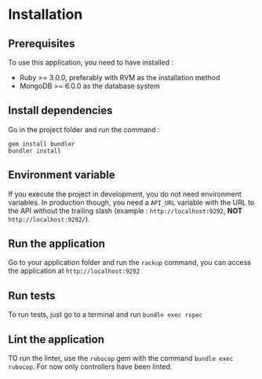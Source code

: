 # Installation

## Prerequisites

To use this application, you need to have installed :
* Ruby >= 3.0.0, preferably with RVM as the installation method
* MongoDB >= 6.0.0 as the database system

## Install dependencies

Go in the project folder and run the command :

```
gem install bundler
bundler install
```

## Environment variable

If you execute the project in development, you do not need environment variables. In production though, you need a `API_URL` variable with the URL to the API without the trailing slash (example : `http://localhost:9292`, __NOT__ `http://localhost:9292/`).

## Run the application

Go to your application folder and run the `rackup` command, you can access the application at `http://localhost:9292`

## Run tests

To run tests, just go to a terminal and run `bundle exec rspec`

## Lint the application

TO run the linter, use the `rubocop` gem with the command `bundle exec rubocop`. For now only controllers have been linted.